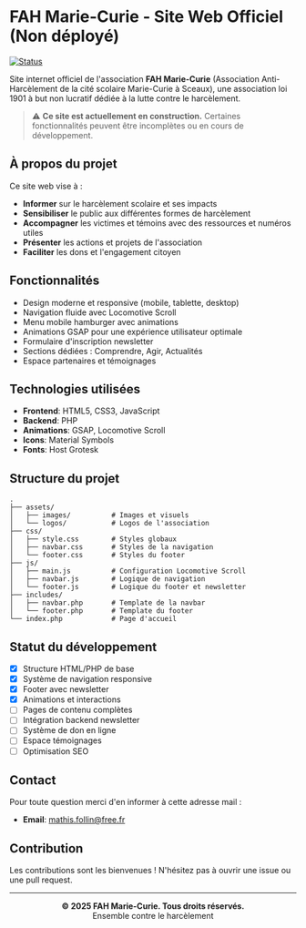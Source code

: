 # FAH Marie-Curie - Site Web Officiel (Non déployé)

[![Status](https://img.shields.io/badge/status-en%20construction-yellow)](https://github.com)

Site internet officiel de l'association **FAH Marie-Curie** (Association Anti-Harcèlement de la cité scolaire Marie-Curie à Sceaux), une association loi 1901 à but non lucratif dédiée à la lutte contre le harcèlement.

> ⚠️ **Ce site est actuellement en construction.** Certaines fonctionnalités peuvent être incomplètes ou en cours de développement.

## À propos du projet

Ce site web vise à :
- **Informer** sur le harcèlement scolaire et ses impacts
- **Sensibiliser** le public aux différentes formes de harcèlement
- **Accompagner** les victimes et témoins avec des ressources et numéros utiles
- **Présenter** les actions et projets de l'association
- **Faciliter** les dons et l'engagement citoyen

## Fonctionnalités

- Design moderne et responsive (mobile, tablette, desktop)
- Navigation fluide avec Locomotive Scroll
- Menu mobile hamburger avec animations
- Animations GSAP pour une expérience utilisateur optimale
- Formulaire d'inscription newsletter
- Sections dédiées : Comprendre, Agir, Actualités
- Espace partenaires et témoignages

## Technologies utilisées

- **Frontend**: HTML5, CSS3, JavaScript
- **Backend**: PHP
- **Animations**: GSAP, Locomotive Scroll
- **Icons**: Material Symbols
- **Fonts**: Host Grotesk

## Structure du projet
```
.
├── assets/
│   ├── images/          # Images et visuels
│   └── logos/           # Logos de l'association
├── css/
│   ├── style.css        # Styles globaux
│   ├── navbar.css       # Styles de la navigation
│   └── footer.css       # Styles du footer
├── js/
│   ├── main.js          # Configuration Locomotive Scroll
│   ├── navbar.js        # Logique de navigation
│   └── footer.js        # Logique du footer et newsletter
├── includes/
│   ├── navbar.php       # Template de la navbar
│   └── footer.php       # Template du footer
└── index.php            # Page d'accueil
```

## Statut du développement

- [x] Structure HTML/PHP de base
- [x] Système de navigation responsive
- [x] Footer avec newsletter
- [x] Animations et interactions
- [ ] Pages de contenu complètes
- [ ] Intégration backend newsletter
- [ ] Système de don en ligne
- [ ] Espace témoignages
- [ ] Optimisation SEO

## Contact

Pour toute question merci d'en informer à cette adresse mail :
- **Email**: mathis.follin@free.fr

## Contribution

Les contributions sont les bienvenues ! N'hésitez pas à ouvrir une issue ou une pull request.

---

<p align="center">
  <strong>© 2025 FAH Marie-Curie. Tous droits réservés.</strong><br>
  Ensemble contre le harcèlement
</p>
